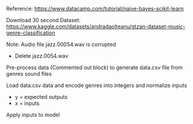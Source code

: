 Reference: https://www.datacamp.com/tutorial/naive-bayes-scikit-learn

Download 30 second Dataset: https://www.kaggle.com/datasets/andradaolteanu/gtzan-dataset-music-genre-classification

Note: Audio file jazz.00054.wav is corrupted
 - Delete jazz.0054.wav

Pre-process data (Commented out block) to generate data.csv file from genres sound files

Load data.csv data and encode genres into integers and normalize inputs
 - y = expected outputs
 - x = inputs

Apply inputs to model 
